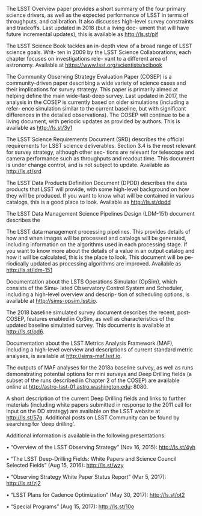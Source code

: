 
The LSST Overview paper provides a short summary of the four primary science drivers, as well as the expected performance of LSST in terms of throughputs, and calibration. It also discusses high-level survey constraints and tradeoffs. Last updated in 2018 (but a living doc- ument that will have future incremental updates), this is available as http://ls.st/pif

The LSST Science Book tackles an in-depth view of a broad range of LSST science goals. Writ- ten in 2009 by the LSST Science Collaborations, each chapter focuses on investigations rele- vant to a different area of astronomy. Available at https://www.lsst.org/scientists/scibook

The Community Observing Strategy Evaluation Paper (COSEP) is a community-driven paper describing a wide variety of science cases and their implications for survey strategy. This paper is primarily aimed at helping define the main wide-fast-deep survey. Last updated in 2017, the analysis in the COSEP is currently based on older simulations (including a refer- ence simulation similar to the current baseline, but with significant differences in the detailed observations). The COSEP will continue to be a living document, with periodic updates as provided by authors. This is available as http://ls.st/3y1

The LSST Science Requirements Document (SRD) describes the official requirements for LSST science deliverables. Section 3.4 is the most relevant for survey strategy, although other sec- tions are relevant for telescope and camera performance such as throughputs and readout time. This document is under change control, and is not subject to update. Available as http://ls.st/srd

The LSST Data Products Definition Document (DPDD) describes the data products that LSST will provide, with some high-level background on how they will be produced. If you want to know what will be contained in various catalogs, this is a good place to look. Available as http://ls.st/dpdd

The LSST Data Management Science Pipelines Design (LDM-151) document describes the

The LSST data management processing pipelines. This provides details of how and when images will be processed and catalogs will be generated, including information on the algorithms used in each processing stage. If you want to know more about the details of a value in an output catalog and how it will be calculated, this is the place to look. This document will be pe- riodically updated as processing algorithms are improved. Available as http://ls.st/ldm-151

Documentation about the LSTS Operations Simulator (OpSim), which consists of the Simu- lated Observatory Control System and Scheduler, including a high-level overview and descrip- tion of scheduling options, is available at http://sims-opsim.lsst.io.

The 2018 baseline simulated survey document describes the recent, post-COSEP, features enabled in OpSim, as well as characteristics of the updated baseline simulated survey. This documents is available at http://ls.st/od6.

Documentation about the LSST Metrics Analysis Framework (MAF), including a high-level overview and descriptions of current standard metric analyses, is available at http://sims-maf.lsst.io.

The outputs of MAF analyses for the 2018a baseline survey, as well as runs demonstrating potential options for mini surveys and Deep Drilling fields (a subset of the runs described in Chapter 2 of the COSEP) are available online at http://astro-lsst-01.astro.washington.edu: 8080.

A short description of the current Deep Drilling fields and links to further materials (including white papers submitted in response to the 2011 call for input on the DD strategy) are available on the LSST website at http://ls.st/57q. Additional posts on LSST Community can be found by searching for ‘deep drilling’.

Additional information is available in the following presentations:

• “Overview of the LSST Observing Strategy” (Nov 16, 2015): http://ls.st/4yh

• “The LSST Deep-Drilling Fields: White Papers and Science Council Selected Fields” (Aug
15, 2016): http://ls.st/wzy

• “Observing Strategy White Paper Status Report” (Mar 5, 2017): http://ls.st/zj2

• “LSST Plans for Cadence Optimization” (May 30, 2017): http://ls.st/ot2

• “Special Programs” (Aug 15, 2017): http://ls.st/10o
